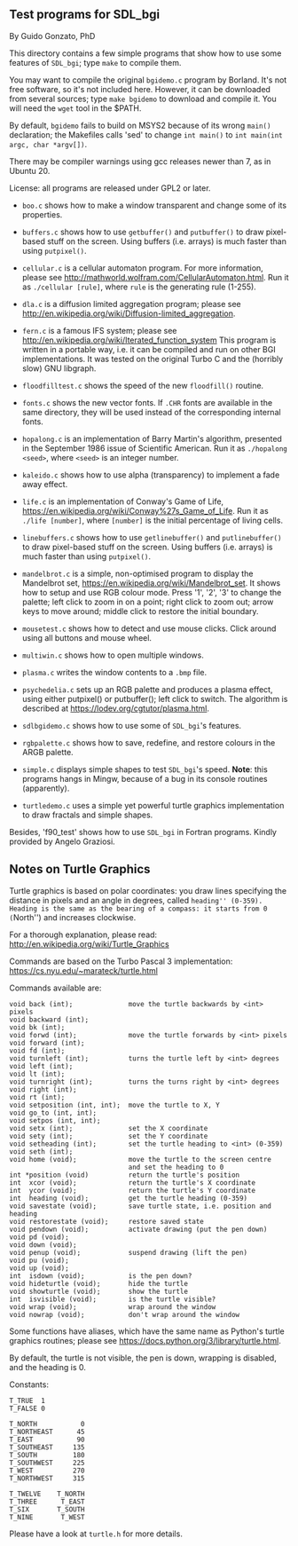 Test programs for SDL_bgi
-------------------------

By Guido Gonzato, PhD

This directory contains a few simple programs that show how to use
some features of `SDL_bgi`; type `make` to compile them.

You may want to compile the original `bgidemo.c` program by Borland.
It's not free software, so it's not included here. However, it can be
downloaded from several sources; type `make bgidemo` to download and
compile it. You will need the `wget` tool in the $PATH.

By default, `bgidemo` fails to build on MSYS2 because of its wrong
`main()` declaration; the Makefiles calls 'sed' to change `int main()`
to `int main(int argc, char *argv[])`.

There may be compiler warnings using gcc releases newer than 7, as in
Ubuntu 20.

License: all programs are released under GPL2 or later.

- `boo.c` shows how to make a window transparent and change some of
  its properties.

- `buffers.c` shows how to use `getbuffer()` and `putbuffer()` to draw
pixel-based stuff on the screen. Using buffers (i.e. arrays) is much
faster than using `putpixel()`.

- `cellular.c` is a cellular automaton program. For more information,
please see <http://mathworld.wolfram.com/CellularAutomaton.html>. Run
it as `./cellular [rule]`, where `rule` is the generating rule (1-255).

- `dla.c` is a diffusion limited aggregation program; please see
<http://en.wikipedia.org/wiki/Diffusion-limited_aggregation>.

- `fern.c` is a famous IFS system; please see
<http://en.wikipedia.org/wiki/Iterated_function_system> This program is
written in a portable way, i.e. it can be compiled and run on other
BGI implementations. It was tested on the original Turbo C and the
(horribly slow) GNU libgraph.

- `floodfilltest.c` shows the speed of the new `floodfill()` routine.

- `fonts.c` shows the new vector fonts. If `.CHR` fonts are available
in the same directory, they will be used instead of the corresponding
internal fonts.

- `hopalong.c` is an implementation of Barry Martin's algorithm,
presented in the September 1986 issue of Scientific American. Run it
as `./hopalong <seed>`, where `<seed>` is an integer number.

- `kaleido.c` shows how to use alpha (transparency) to implement a
fade away effect.

- `life.c` is an implementation of Conway's Game of Life,
<https://en.wikipedia.org/wiki/Conway%27s_Game_of_Life>. Run it as
`./life [number]`, where `[number]` is the initial percentage of living
cells.

- `linebuffers.c` shows how to use `getlinebuffer()` and
`putlinebuffer()` to draw pixel-based stuff on the screen. Using
buffers (i.e. arrays) is much faster than using `putpixel()`.

- `mandelbrot.c` is a simple, non-optimised program to display the
Mandelbrot set, <https://en.wikipedia.org/wiki/Mandelbrot_set>. It
shows how to setup and use RGB colour mode. Press '1', '2', '3' to
change the palette; left click to zoom in on a point; right click to
zoom out; arrow keys to move around; middle click to restore the
initial boundary.

- `mousetest.c` shows how to detect and use mouse clicks. Click around
using all buttons and mouse wheel.

- `multiwin.c` shows how to open multiple windows.

- `plasma.c` writes the window contents to a `.bmp` file.

- `psychedelia.c` sets up an RGB palette and produces a plasma effect,
using either putpixel() or putbuffer(); left click to switch. The
algorithm is described at <https://lodev.org/cgtutor/plasma.html>.

- `sdlbgidemo.c` shows how to use some of `SDL_bgi`'s features.

- `rgbpalette.c` shows how to save, redefine, and restore colours in
the ARGB palette.

- `simple.c` displays simple shapes to test `SDL_bgi`'s speed.
**Note**: this programs hangs in Mingw, because of a bug in its
console routines (apparently).

- `turtledemo.c` uses a simple yet powerful turtle graphics
implementation to draw fractals and simple shapes.

Besides, 'f90_test' shows how to use `SDL_bgi` in Fortran programs.
Kindly provided by Angelo Graziosi.


Notes on Turtle Graphics
------------------------

Turtle graphics is based on polar coordinates: you draw lines
specifying the distance in pixels and an angle in degrees, called
``heading'' (0-359). Heading is the same as the bearing of a compass: it
starts from 0 (``North'') and increases clockwise.

For a thorough explanation, please read:
<http://en.wikipedia.org/wiki/Turtle_Graphics>

Commands are based on the Turbo Pascal 3 implementation:
<https://cs.nyu.edu/~marateck/turtle.html>

Commands available are:

````
void back (int);              move the turtle backwards by <int> pixels
void backward (int);
void bk (int);
void forwd (int);             move the turtle forwards by <int> pixels
void forward (int);
void fd (int);
void turnleft (int);          turns the turtle left by <int> degrees
void left (int);
void lt (int);
void turnright (int);         turns the turns right by <int> degrees
void right (int);
void rt (int);
void setposition (int, int);  move the turtle to X, Y
void go_to (int, int);
void setpos (int, int);
void setx (int);              set the X coordinate
void sety (int);              set the Y coordinate
void setheading (int);        set the turtle heading to <int> (0-359)
void seth (int);
void home (void);             move the turtle to the screen centre
                              and set the heading to 0
int *position (void)          return the turtle's position
int  xcor (void);             return the turtle's X coordinate
int  ycor (void);             return the turtle's Y coordinate
int  heading (void);          get the turtle heading (0-359)
void savestate (void);        save turtle state, i.e. position and heading
void restorestate (void);     restore saved state
void pendown (void);          activate drawing (put the pen down)
void pd (void);
void down (void);
void penup (void);            suspend drawing (lift the pen)
void pu (void);
void up (void);
int  isdown (void);           is the pen down?
void hideturtle (void);       hide the turtle
void showturtle (void);       show the turtle
int  isvisible (void);        is the turtle visible?
void wrap (void);             wrap around the window
void nowrap (void);           don't wrap around the window
````

Some functions have aliases, which have the same name as Python's
turtle graphics routines; please see
<https://docs.python.org/3/library/turtle.html>.

By default, the turtle is not visible, the pen is down, wrapping is
disabled, and the heading is 0.

Constants:

````
T_TRUE  1
T_FALSE 0

T_NORTH           0
T_NORTHEAST      45
T_EAST           90
T_SOUTHEAST     135
T_SOUTH         180
T_SOUTHWEST     225
T_WEST          270
T_NORTHWEST     315

T_TWELVE    T_NORTH
T_THREE      T_EAST
T_SIX       T_SOUTH
T_NINE       T_WEST
````

Please have a look at `turtle.h` for more details.

